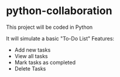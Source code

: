 # python-collaboration
This project will be coded in Python

It will simulate a basic "To-Do List"
Features:
- Add new tasks
- View all tasks
- Mark tasks as completed
- Delete Tasks
